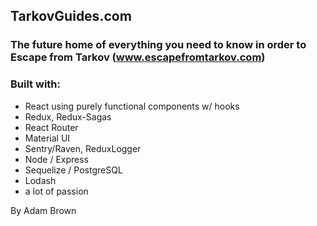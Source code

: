 ## TarkovGuides.com
### The future home of everything you need to know in order to Escape from Tarkov (www.escapefromtarkov.com)

### Built with:
- React using purely functional components w/ hooks
- Redux, Redux-Sagas
- React Router
- Material UI
- Sentry/Raven, ReduxLogger
- Node / Express
- Sequelize / PostgreSQL
- Lodash
- a lot of passion

By Adam Brown
